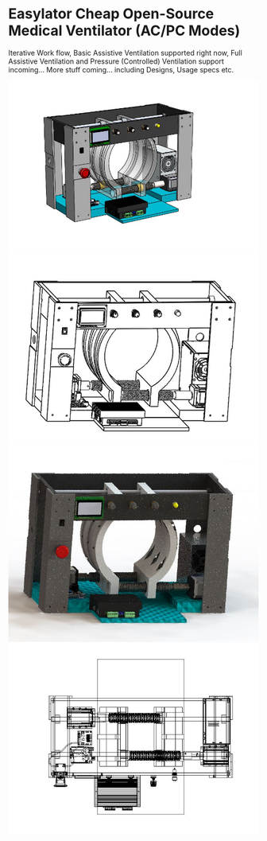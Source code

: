 # Easylator Cheap Open-Source Medical Ventilator (AC/PC Modes)
Iterative Work flow, Basic Assistive Ventilation supported right now, Full Assistive Ventilation and Pressure (Controlled) Ventilation support incoming...
More stuff coming... including Designs, Usage specs etc.

![BasicDesigns](DesignPictures/2.JPG)
![BasicDesigns](DesignPictures/3.JPG)
![BasicDesigns](DesignPictures/4.JPG)
![BasicDesigns](DesignPictures/7.JPG)
